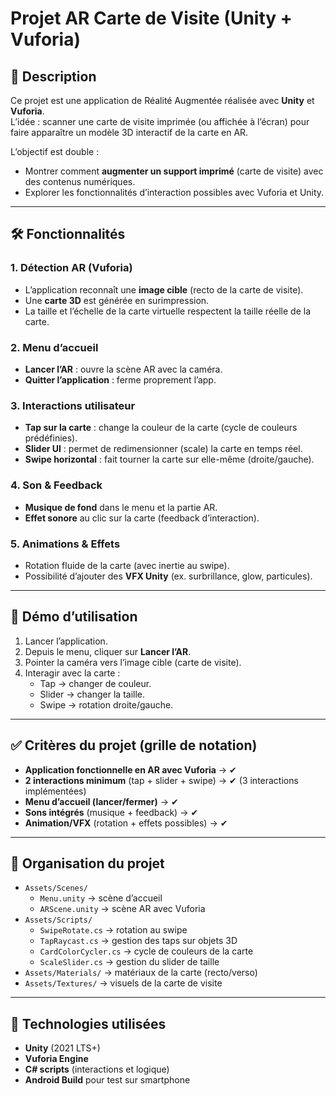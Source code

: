 # Projet AR Carte de Visite (Unity + Vuforia)

## 🎯 Description
Ce projet est une application de Réalité Augmentée réalisée avec **Unity** et **Vuforia**.  
L’idée : scanner une carte de visite imprimée (ou affichée à l’écran) pour faire apparaître un modèle 3D interactif de la carte en AR.

L’objectif est double :
- Montrer comment **augmenter un support imprimé** (carte de visite) avec des contenus numériques.  
- Explorer les fonctionnalités d’interaction possibles avec Vuforia et Unity.

---

## 🛠️ Fonctionnalités

### 1. Détection AR (Vuforia)
- L’application reconnaît une **image cible** (recto de la carte de visite).  
- Une **carte 3D** est générée en surimpression.  
- La taille et l’échelle de la carte virtuelle respectent la taille réelle de la carte.

### 2. Menu d’accueil
- **Lancer l’AR** : ouvre la scène AR avec la caméra.  
- **Quitter l’application** : ferme proprement l’app.

### 3. Interactions utilisateur
- **Tap sur la carte** : change la couleur de la carte (cycle de couleurs prédéfinies).  
- **Slider UI** : permet de redimensionner (scale) la carte en temps réel.  
- **Swipe horizontal** : fait tourner la carte sur elle-même (droite/gauche).  

### 4. Son & Feedback
- **Musique de fond** dans le menu et la partie AR.  
- **Effet sonore** au clic sur la carte (feedback d’interaction).

### 5. Animations & Effets
- Rotation fluide de la carte (avec inertie au swipe).  
- Possibilité d’ajouter des **VFX Unity** (ex. surbrillance, glow, particules).

---

## 📸 Démo d’utilisation
1. Lancer l’application.  
2. Depuis le menu, cliquer sur **Lancer l’AR**.  
3. Pointer la caméra vers l’image cible (carte de visite).  
4. Interagir avec la carte :  
   - Tap → changer de couleur.  
   - Slider → changer la taille.  
   - Swipe → rotation droite/gauche.  

---

## ✅ Critères du projet (grille de notation)

- **Application fonctionnelle en AR avec Vuforia** → ✔  
- **2 interactions minimum** (tap + slider + swipe) → ✔ (3 interactions implémentées)  
- **Menu d’accueil (lancer/fermer)** → ✔  
- **Sons intégrés** (musique + feedback) → ✔  
- **Animation/VFX** (rotation + effets possibles) → ✔  

---

## 📂 Organisation du projet
- `Assets/Scenes/`  
  - `Menu.unity` → scène d’accueil  
  - `ARScene.unity` → scène AR avec Vuforia  
- `Assets/Scripts/`  
  - `SwipeRotate.cs` → rotation au swipe  
  - `TapRaycast.cs` → gestion des taps sur objets 3D  
  - `CardColorCycler.cs` → cycle de couleurs de la carte  
  - `ScaleSlider.cs` → gestion du slider de taille  
- `Assets/Materials/` → matériaux de la carte (recto/verso)  
- `Assets/Textures/` → visuels de la carte de visite  

---

## 🚀 Technologies utilisées
- **Unity** (2021 LTS+)  
- **Vuforia Engine**  
- **C# scripts** (interactions et logique)  
- **Android Build** pour test sur smartphone
